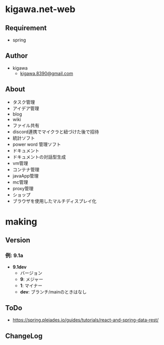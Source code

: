 # kigawa.net-web

## Requirement

* spring


## Author

* kigawa
  * kigawa.8390@gmail.com

## About

* タスク管理
* アイデア管理
* blog
* wiki
* ファイル共有
* discord連携でマイクラと紐づけた後で招待
* 統計ソフト
* power word 管理ソフト
* ドキュメント
* ドキュメントの対話型生成
* vm管理
* コンテナ管理
* javaApp管理
* mc管理
* proxy管理
* ショップ
* ブラウザを使用したマルチディスプレイ化

# making

## Version

### 例: 9.1a

* **9.1dev**
  * バージョン
  * **9**: メジャー
  * **1**: マイナー
  * **dev**: ブランチ/mainのときはなし

## ToDo

* https://spring.pleiades.io/guides/tutorials/react-and-spring-data-rest/

## ChangeLog
